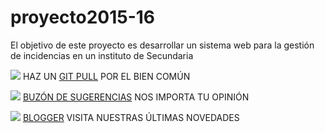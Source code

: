 # proyecto2015-16

El objetivo de este proyecto es desarrollar un sistema web para la gestión de incidencias en un instituto de Secundaria

![](http://findicons.com/files/icons/584/the_last_order_plus/128/alarm.png) HAZ UN [GIT PULL](https://github.com/profeIAP/panelDeControl/wiki#actualizaci%C3%B3n) POR EL BIEN COMÚN

![](http://findicons.com/files/icons/2209/beos/128/beos_mailbox.png) [BUZÓN DE SUGERENCIAS](https://docs.google.com/spreadsheets/d/1GWBdArQ-0j-Db2zIGtvORs9uhucbrG9X1V1fWlzMtlo/edit#gid=0) NOS IMPORTA TU OPINIÓN

![](http://findicons.com/files/icons/1066/orb/300/blogger.png) [BLOGGER](http://semillerodeempresas.blogspot.com.es/) VISITA NUESTRAS ÚLTIMAS NOVEDADES
